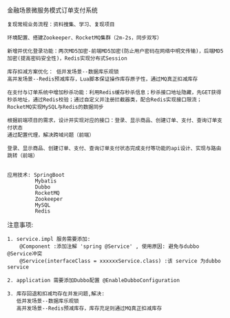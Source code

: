 金融场景微服务模式订单支付系统

    复现常规业务流程：资料搜集、学习、复现项目

    环境配置、搭建Zookeeper、RocketMQ集群（2m-2s，同步双写）

    新增并优化登录功能：两次MD5加密-前端MD5加密(防止用户密码在网络中明文传输)，后端MD5加密(提高密码安全性)，Redis实现分布式Session

    库存扣减方案优化： 低并发场景--数据库乐观锁                                       
    高并发场景--Redis预减库存，Lua脚本保证操作库存原子性，通过MQ真正扣减库存

    在支付与订单系统中增加秒杀功能：利用Redis缓存秒杀信息；秒杀接口地址隐藏，先GET获得秒杀地址，通过Redis校验；通过自定义并注册拦截器类，配合Redis实现接口限流；RocketMQ实现MySQL与Redis的数据同步

    根据前端项目的需求，设计并实现对应的接口：登录、显示商品、创建订单、支付、查询订单支付状态
    通过配置代理，解决跨域问题（前端）

    登录、显示商品、创建订单、支付、查询订单支付状态完成支付等功能的api设计、实现与路由跳转（前端）


    应用技术: SpringBoot
             Mybatis
             Dubbo
             RocketMQ
             Zookeeper
             MySQL
             Redis

注意事项:

    1. service.impl 服务需要添加:
        @Component :添加注解 'spring @Service' , 使用原因: 避免与dubbo @Service冲突
        @Service(interfaceClass = xxxxxxService.class) :该 service 为dubbo service
        
    2. application 需要添加Dubbo配置 @EnableDubboConfiguration
    
    3. 库存回退和扣减均存在并发问题,解决:
       低并发场景--数据库乐观锁
       高并发场景--Redis预减库存，库存充足则通过MQ真正扣减库存


